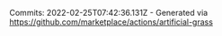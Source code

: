 Commits: 2022-02-25T07:42:36.131Z - Generated via https://github.com/marketplace/actions/artificial-grass
<br>
